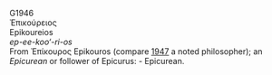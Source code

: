 <body>
  <p>G1946<br>  Ἐπικούρειος  <br> Epikoureios  <br><i>ep-ee-koo‘-ri-os </i><br>From   Ἐπίκουρος    Epikouros   (compare <a href="g1947.htm">1947</a>  a noted philosopher); an <i>Epicurean</i> or follower of Epicurus: - Epicurean.<br></p>
 </body>